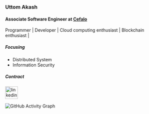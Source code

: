 ###  Uttom Akash
#### Associate Software Engineer at [Cefalo](https://www.cefalo.com/en/)
Programmer | Developer | Cloud computing enthusiast | Blockchain enthusiast | 

##### Focusing
- Distributed System
- Information Security

##### Contract
[<img src='https://cdn.jsdelivr.net/npm/simple-icons@3.0.1/icons/linkedin.svg' alt='linkedin' height='40'>](https://www.linkedin.com/in/www.linkedin.com/in/uttom-akash/) 

![GitHub Activity Graph](https://activity-graph.herokuapp.com/graph?username=i-akash)  

